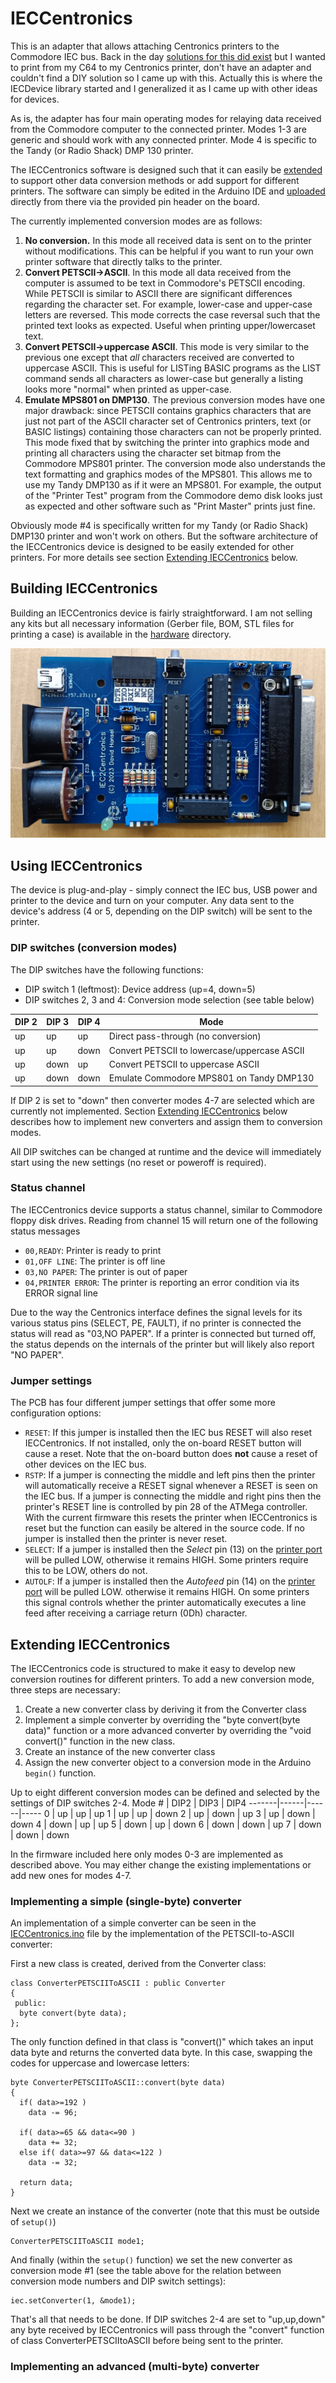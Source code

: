 # IECCentronics

This is an adapter that allows attaching Centronics printers to the Commodore IEC bus.
Back in the day [solutions for this did exist](https://www.youtube.com/watch?v=g8cB98p5IS4) but
I wanted to print from my C64 to my Centronics printer, don't have an adapter and couldn't find 
a DIY solution so I came up with this. Actually this is where the IECDevice library started and
I generalized it as I came up with other ideas for devices.

As is, the adapter has four main operating modes for relaying data received from the Commodore 
computer to the connected printer. Modes 1-3 are generic and should work with any connected printer.
Mode 4 is specific to the Tandy (or Radio Shack) DMP 130 printer.

The IECCentronics software is designed such that it can easily be [extended](#extending-ieccentronics)
to support other data conversion methods or add support for different printers. The software
can simply be edited in the Arduino IDE and [uploaded](hardware/README.md#uploading-the-firmware) 
directly from there via the provided pin header on the board.

The currently implemented conversion modes are as follows:
1) **No conversion.** In this mode all received data is sent on to the printer without modifications.
This can be helpful if you want to run your own printer software that directly talks to the printer.
2) **Convert PETSCII->ASCII**. In this mode all data received from the computer is assumed to be text 
in Commodore's PETSCII encoding. While PETSCII is similar to ASCII there are significant differences 
regarding the character set. For example, lower-case and upper-case letters are reversed. This mode
corrects the case reversal such that the printed text looks as expected. Useful when printing
upper/lowercaset text.
3) **Convert PETSCII->uppercase ASCII**. This mode is very similar to the previous one except that
*all* characters received are converted to uppercase ASCII. This is useful for LISTing BASIC programs
as the LIST command sends all characters as lower-case but generally a listing looks more "normal"
when printed as upper-case.
4) **Emulate MPS801 on DMP130**. The previous conversion modes have one major drawback: since PETSCII
contains graphics characters that are just not part of the ASCII character set of Centronics printers,
text (or BASIC listings) containing those characters can not be properly printed. This mode fixed that
by switching the printer into graphics mode and printing all characters using the character set bitmap
from the Commodore MPS801 printer. The conversion mode also understands the text formatting and graphics
modes of the MPS801. This allows me to use my Tandy DMP130 as if it were an MPS801. For example, 
the output of the "Printer Test" program from the Commodore demo disk looks just as expected and other
software such as "Print Master" prints just fine.

Obviously mode #4 is specifically written for my Tandy (or Radio Shack) DMP130 printer and won't work
on others. But the software architecture of the IECCentronics device is designed to be easily extended
for other printers. For more details see section [Extending IECCentronics](#extending-ieccentronics) below.
  
## Building IECCentronics

Building an IECCentronics device is fairly straightforward. I am not selling any kits but all
necessary information (Gerber file, BOM, STL files for printing a case) is available in the
[hardware](hardware) directory.

![IECCentronics](pictures/pcb.jpg)

## Using IECCentronics

The device is plug-and-play - simply connect the IEC bus, USB power and printer to the device
and turn on your computer. Any data sent to the device's address (4 or 5, depending on the DIP
switch) will be sent to the printer. 

### DIP switches (conversion modes)

The DIP switches have the following functions:

- DIP switch 1 (leftmost): Device address (up=4, down=5)
- DIP switches 2, 3 and 4: Conversion mode selection (see table below)
  
DIP 2 | DIP 3 | DIP 4 | Mode
------|-------|-------|-----
up    | up    | up    | Direct pass-through (no conversion)
up    | up    | down  | Convert PETSCII to lowercase/uppercase ASCII
up    | down  | up    | Convert PETSCII to uppercase ASCII
up    | down  | down  | Emulate Commodore MPS801 on Tandy DMP130

If DIP 2 is set to "down" then converter modes 4-7 are selected which are currently
not implemented. Section [Extending IECCentronics](#extending-ieccentronics) below describes
how to implement new converters and assign them to conversion modes.

All DIP switches can be changed at runtime and the device will immediately start using the new 
settings (no reset or poweroff is required).

### Status channel

The IECCentronics device supports a status channel, similar to Commodore floppy disk drives. 
Reading from channel 15 will return one of the following status messages
- `00,READY`: Printer is ready to print
- `01,OFF LINE`: The printer is off line
- `03,NO PAPER`: The printer is out of paper
- `04,PRINTER ERROR`: The printer is reporting an error condition via its ERROR signal line

Due to the way the Centronics interface defines the signal levels for its various status pins
(SELECT, PE, FAULT), if no printer is connected the status will read as "03,NO PAPER". If a
printer is connected but turned off, the status depends on the internals of the printer but
will likely also report "NO PAPER".

### Jumper settings

The PCB has four different jumper settings that offer some more configuration options:
- `RESET`: If this jumper is installed then the IEC bus RESET will also reset IECCentronics.
  If not installed, only the on-board RESET button will cause a reset. Note that the on-board
  button does **not** cause a reset of other devices on the IEC bus.
- `RSTP`: If a jumper is connecting the middle and left pins then the printer will automatically
  receive a RESET signal whenever a RESET is seen on the IEC bus. If a jumper is connecting the
  middle and right pins then the printer's RESET line is controlled by pin 28 of the ATMega
  controller. With the current firmware this resets the printer when IECCentronics is reset but
  the function can easily be altered in the source code. If no jumper is installed then the
  printer is never reset.
- `SELECT`: If a jumper is installed then the *Select* pin (13) on the [printer port](https://www.lammertbies.nl/comm/cable/parallel) will be pulled LOW,
  otherwise it remains HIGH. Some printers require this to be LOW, others do not.
- `AUTOLF`: If a jumper is installed then the *Autofeed* pin (14) on the [printer port](https://www.lammertbies.nl/comm/cable/parallel) will be pulled LOW.
  otherwise it remains HIGH. On some printers this signal controls whether the printer automatically executes a line feed
  after receiving a carriage return (0Dh) character.

## Extending IECCentronics

The IECCentronics code is structured to make it easy to develop new conversion routines
for different printers. To add a new conversion mode, three steps are necessary:
1) Create a new converter class by deriving it from the Converter class
2) Implement a simple converter by overriding the "byte convert(byte data)" function
   or a more advanced converter by overriding the "void convert()" function in the new class.
3) Create an instance of the new converter class
4) Assign the new converter object to a conversion mode in the Arduino `begin()` function.

Up to eight different conversion modes can be defined and selected by the settings of DIP switches 2-4.
Mode # | DIP2 | DIP3 | DIP4
-------|------|------|-----
0      | up   | up   | up
1      | up   | up   | down
2      | up   | down | up
3      | up   | down | down
4      | down | up   | up
5      | down | up   | down
6      | down | down | up
7      | down | down | down

In the firmware included here only modes 0-3 are implemented as described above. You may either
change the existing implementations or add new ones for modes 4-7.

### Implementing a simple (single-byte) converter

An implementation of a simple converter can be seen in the [IECCentronics.ino](IECCentronics.ino) file
by the implementation of the PETSCII-to-ASCII converter:

First a new class is created, derived from the Converter class:
```
class ConverterPETSCIIToASCII : public Converter
{
 public:
  byte convert(byte data);
};
```

The only function defined in that class is "convert()" which takes an input data byte and
returns the converted data byte. In this case, swapping the codes for uppercase and lowercase letters:

```
byte ConverterPETSCIIToASCII::convert(byte data)
{
  if( data>=192 ) 
    data -= 96;

  if( data>=65 && data<=90 )
    data += 32;
  else if( data>=97 && data<=122 )
    data -= 32;
  
  return data;
}
```

Next we create an instance of the converter (note that this must be outside of `setup()`)
```
ConverterPETSCIIToASCII mode1;
```

And finally (within the `setup()` function) we set the new converter as conversion mode #1
(see the table above for the relation between conversion mode numbers and DIP switch settings):
```
iec.setConverter(1, &mode1);
```

That's all that needs to be done. If DIP switches 2-4 are set to "up,up,down" any byte
received by IECCentronics will pass through the "convert" function of class ConverterPETSCIItoASCII 
before being sent to the printer.

### Implementing an advanced (multi-byte) converter
